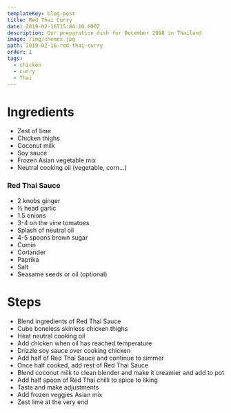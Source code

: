 ```yaml
---
templateKey: blog-post
title: Red Thai Curry
date: 2019-02-16T15:04:10.000Z
description: Our preparation dish for December 2018 in Thailand
image: /img/chemex.jpg
path: 2019-02-16-red-thai-curry
order: 1
tags:
  - chicken
  - curry
  - Thai
---
```


# Ingredients

- Zest of lime
- Chicken thighs
- Coconut milk
- Soy sauce
- Frozen Asian vegetable mix
- Neutral cooking oil (vegetable, corn...)

### Red Thai Sauce

- 2 knobs ginger
- ½ head garlic
- 1.5 onions
- 3-4 on the vine tomatoes
- Splash of neutral oil
- 4-5 spoons brown sugar
- Cumin
- Coriander
- Paprika
- Salt
- Seasame seeds or oil (optional)

# Steps

- Blend ingredients of Red Thai Sauce
- Cube boneless skinless chicken thighs
- Heat neutral cooking oil
- Add chicken when oil has reached temperature
- Drizzle soy sauce over cooking chicken
- Add half of Red Thai Sauce and continue to simmer
- Once half cooked, add rest of Red Thai Sauce
- Blend coconut milk to clean blender and make it creamier and add to pot
- Add half spoon of Red Thai chilli to spice to liking
- Taste and make adjustments
- Add frozen veggies Asian mix
- Zest lime at the very end
